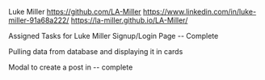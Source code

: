 Luke Miller
https://github.com/LA-Miller
https://www.linkedin.com/in/luke-miller-91a68a222/
https://la-miller.github.io/LA-Miller/

Assigned Tasks for Luke Miller
  Signup/Login Page -- Complete
  
  Pulling data from database and displaying it in cards
  
  Modal to create a post in -- complete
  
  
  
  
